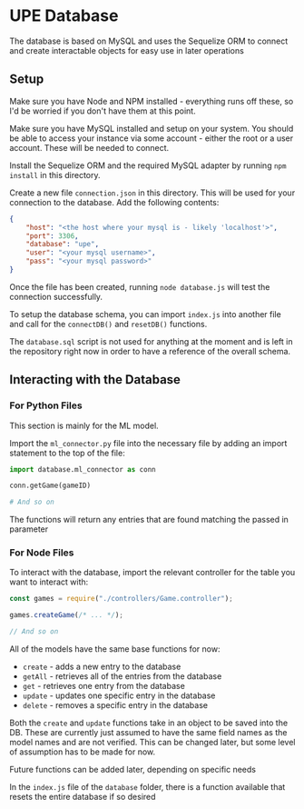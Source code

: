 # UPE Database

The database is based on MySQL and uses the Sequelize ORM to connect and create interactable objects for easy use in later operations

## Setup

Make sure you have Node and NPM installed - everything runs off these, so I'd be worried if you don't have them at this point.

Make sure you have MySQL installed and setup on your system. You should be able to access your instance via some account - either the root or a user account. These will be needed to connect.

Install the Sequelize ORM and the required MySQL adapter by running `npm install` in this directory.

Create a new file `connection.json` in this directory. This will be used for your connection to the database. Add the following contents:
```json
{
    "host": "<the host where your mysql is - likely 'localhost'>",
    "port": 3306,
    "database": "upe",
    "user": "<your mysql username>",
    "pass": "<your mysql password>"
}
```

Once the file has been created, running `node database.js` will test the connection successfully.

To setup the database schema, you can import `index.js` into another file and call for the `connectDB()` and `resetDB()` functions. 

The `database.sql` script is not used for anything at the moment and is left in the repository right now in order to have a reference of the overall schema.

## Interacting with the Database

### For Python Files

This section is mainly for the ML model.

Import the `ml_connector.py` file into the necessary file by adding an import statement to the top of the file:
```py
import database.ml_connector as conn

conn.getGame(gameID)

# And so on
```
The functions will return any entries that are found matching the passed in parameter

### For Node Files

To interact with the database, import the relevant controller for the table you want to interact with:
```js
const games = require("./controllers/Game.controller");

games.createGame(/* ... */);

// And so on
```

All of the models have the same base functions for now:
- `create` - adds a new entry to the database
- `getAll` - retrieves all of the entries from the database
- `get` - retrieves one entry from the database
- `update` - updates one specific entry in the database
- `delete` - removes a specific entry in the database

Both the `create` and `update` functions take in an object to be saved into the DB. These are currently just assumed to have the same field names as the model names and are not verified. This can be changed later, but some level of assumption has to be made for now.

Future functions can be added later, depending on specific needs

In the `index.js` file of the `database` folder, there is a function available that resets the entire database if so desired
